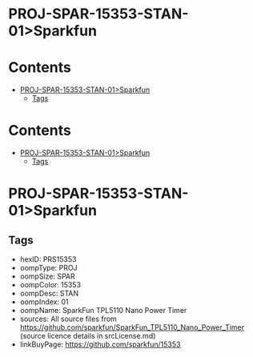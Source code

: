 
PROJ-SPAR-15353-STAN-01>Sparkfun
================================

Contents
========

* [PROJ-SPAR-15353-STAN-01>Sparkfun](#proj-spar-15353-stan-01sparkfun)
	* [Tags](#tags)

Contents
========

* [PROJ-SPAR-15353-STAN-01>Sparkfun](#proj-spar-15353-stan-01sparkfun)
	* [Tags](#tags)

# PROJ-SPAR-15353-STAN-01>Sparkfun

## Tags

- hexID: PRS15353
- oompType: PROJ
- oompSize: SPAR
- oompColor: 15353
- oompDesc: STAN
- oompIndex: 01
- oompName: SparkFun TPL5110 Nano Power Timer
- sources: All source files from https://github.com/sparkfun/SparkFun_TPL5110_Nano_Power_Timer (source licence details in srcLicense.md)
- linkBuyPage: https://github.com/sparkfun/15353

